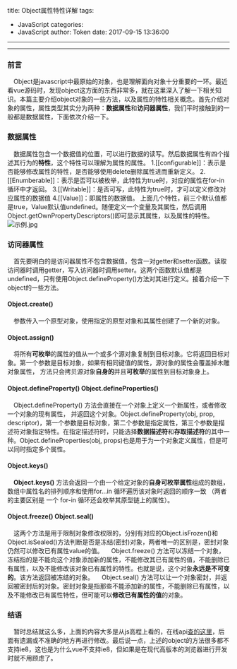 title: Object属性特性详解
tags:
  - JavaScript
categories:
  - JavaScript
author: Token
date: 2017-09-15 13:36:00
---

---
### 前言
　Object是javascript中最原始的对象，也是理解面向对象十分重要的一环。最近看vue源码时，发现object这方面的东西非常多，就在这里深入了解一下相关知识。本篇主要介绍object对象的一些方法，以及属性的特性相关概念。首先介绍对象的属性，属性类型其实分为两种：**数据属性**和**访问器属性**，我们平时接触到的一般都是数据属性，下面依次介绍一下。
### 数据属性
　数据属性包含一个数据值的位置，可以进行数据的读写。然后数据属性有四个描述其行为的**特性**，这个特性可以理解为属性的属性。
1.[[configurable]]：表示是否能够修改属性的特性，是否能够使用delete删除属性进而重新定义。
2.[[Enumberable]]：表示是否可以被枚举，此特性为true时，对应的属性在for-in循环中才返回。
3.[[Writable]]：是否可写，此特性为true时，才可以定义修改对应属性的数据值
4.[[Value]]：即属性的数据值。
上面几个特性，前三个默认值都是true，Value默认值undefined。随便定义一个变量及其属性，然后调用Object.getOwnPropertyDescriptors()即可显示其属性，以及属性的特性。
![示例.jpg](http://upload-images.jianshu.io/upload_images/6383319-efd2d41b73e40ba6.jpg?imageMogr2/auto-orient/strip%7CimageView2/2/w/1240)
### 访问器属性
　首先要明白的是访问器属性不包含数据值，包含一对getter和setter函数。读取访问器时调用getter，写入访问器时调用setter。这两个函数默认值都是undefined，只有使用Object.defineProperty()方法对其进行定义。接着介绍一下object的一些方法。
#### Object.create() 
　参数传入一个原型对象，使用指定的原型对象和其属性创建了一个新的对象。
#### Object.assign()
　将所有**可枚举**的属性的值从一个或多个源对象复制到目标对象。它将返回目标对象。第一个参数是目标对象，如果有相同键值的属性，源对象的属性会覆盖掉木雕对象属性， 方法只会拷贝源对象**自身的**并且**可枚举**的属性到目标对象身上。
#### Object.defineProperty() Object.defineProperties()
　Object.defineProperty() 方法会直接在一个对象上定义一个新属性，或者修改一个对象的现有属性， 并返回这个对象。Object.defineProperty(obj, prop, descriptor)，第一个参数是目标对象，第二个参数是指定属性，第三个参数是描述符对象指定特性。在指定描述符时，只能选择**数据描述符**和**存取描述符**的其中一种。Object.defineProperties(obj, props)也是用于为一个对象定义属性，但是可以同时指定多个属性。
#### Object.keys()
　**Object.keys()** 方法会返回一个由一个给定对象的**自身可枚举属性**组成的数组，数组中属性名的排列顺序和使用for...in 循环遍历该对象时返回的顺序一致 （两者的主要区别是 一个 for-in 循环还会枚举其原型链上的属性）。
#### Object.freeze() Object.seal()
　这两个方法是用于限制对象修改权限的，分别有对应的Object.isFrozen()和Object.isSealed()方法判断是否是冻结(密封)对象，两者唯一的区别是，密封对象仍然可以修改已有属性value的值。
　Object.freeze() 方法可以冻结一个对象，冻结指的是不能向这个对象添加新的属性，不能修改其已有属性的值，不能删除已有属性，以及不能修改该对象已有属性的特性。也就是说，这个对象**永远是不可变的**。该方法返回被冻结的对象。
　Object.seal() 方法可以让一个对象密封，并返回被密封后的对象。密封对象是指那些不能添加新的属性，不能删除已有属性，以及不能修改已有属性特性，但可能可以**修改已有属性的值**的对象。
### 结语
　暂时总结就这么多，上面的内容大多是从js高程上看的，在线api[查的这里](https://developer.mozilla.org/zh-CN/docs/Web/JavaScript/Reference/Global_Objects/Object)，后面有遗漏或不准确的地方再进行修改。最后说一点，上述的object的方法很多都不支持ie8，这也是为什么vue不支持ie8，但如果是在现代高版本的浏览器进行开发时就不用顾虑了。
